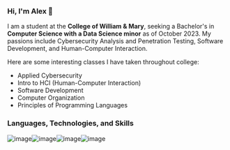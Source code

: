 ### Hi, I'm Alex 👋


I am a student at the **College of William & Mary**, seeking a Bachelor's in **Computer Science with a Data Science minor** as of October 2023. My passions include Cybersecurity Analysis and Penetration Testing, Software Development, and Human-Computer Interaction.

Here are some interesting classes I have taken throughout college:

- Applied Cybersecurity
- Intro to HCI (Human-Computer Interaction)
- Software Development
- Computer Organization
- Principles of Programming Languages

### Languages, Technologies, and Skills
![image](https://github.com/BlockadeRunner/BlockadeRunner/assets/91230868/cc9d91ff-c91a-46c0-bdcb-647f27280e86)![image](https://github.com/BlockadeRunner/BlockadeRunner/assets/91230868/5701bdfc-6b87-4243-833d-a81ecc0c60bd)![image](https://github.com/BlockadeRunner/BlockadeRunner/assets/91230868/b629e24e-e1c9-464c-8c7e-783df8ce4e83)![image](https://github.com/BlockadeRunner/BlockadeRunner/assets/91230868/b0f54516-8705-4b81-bd25-3c30c24514b8)







<!--
**BlockadeRunner/BlockadeRunner** is a ✨ _special_ ✨ repository because its `README.md` (this file) appears on your GitHub profile.

Here are some ideas to get you started:

- 🔭 I’m currently working on ...
- 🌱 I’m currently learning ...
- 👯 I’m looking to collaborate on ...
- 🤔 I’m looking for help with ...
- 💬 Ask me about ...
- 📫 How to reach me: ...
- 😄 Pronouns: ...
- ⚡ Fun fact: ...
-->
